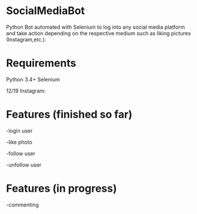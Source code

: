 # SocialMediaBot
Python Bot automated with Selenium to log into any social media platform and take action depending on the respective medium such as liking pictures (Instagram,etc.).


# Requirements
Python 3.4+
Selenium


12/19
Instagram:
# Features (finished so far)
  -login user
  
  -like photo
  
  -follow user
  
  -unfollow user
# Features (in progress)
  -commenting
  
  
  
  
